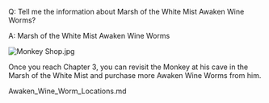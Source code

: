 Q: Tell me the information about Marsh of the White Mist Awaken Wine Worms?

A:
Marsh of the White Mist Awaken Wine Worms

![Monkey Shop.jpg](https://oyster.ignimgs.com/mediawiki/apis.ign.com/black-myth-wukong/c/c7/Monkey_Shop.jpg)

Once you reach Chapter 3, you can revisit the Monkey at his cave in the Marsh of the White Mist and purchase more Awaken Wine Worms from him. 

Awaken_Wine_Worm_Locations.md
